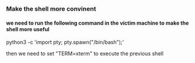 ### Make the shell more convinent
#### we need to run the following command in the victim machine to make the shell more useful
python3 -c 'import pty; pty.spawn("/bin/bash");'


then we need to set "TERM=xterm" to execute the previous shell 
